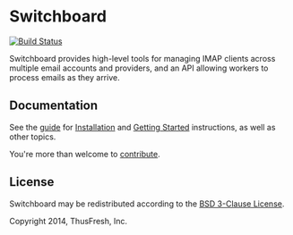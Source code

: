 # Switchboard

[![Build Status](https://travis-ci.org/thusfresh/switchboard.svg?branch=master)](https://travis-ci.org/thusfresh/switchboard)

Switchboard provides high-level tools for managing IMAP clients across
multiple email accounts and providers, and an API allowing workers to
process emails as they arrive.

## Documentation

See the
[guide](http://switchboard.spatch.co)
for
[Installation](httpr//switchboard.spatch.co/guide/install/)
and
[Getting Started](http://switchboard.spatch.co/guide/whatis/)
instructions, as well as other topics.

You're more than welcome to [contribute](CONTRIBUTING.md).

## License

Switchboard may be redistributed according to the [BSD 3-Clause License](LICENSE).

Copyright 2014, ThusFresh, Inc.
